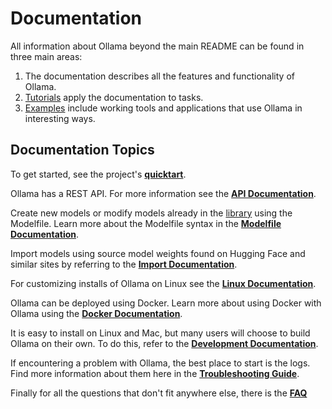 # Documentation

All information about Ollama beyond the main README can be found in three main areas:

1. The documentation describes all the features and functionality of Ollama.
2. [Tutorials](./tutorials.md) apply the documentation to tasks.
3. [Examples](./examples) include working tools and applications that use Ollama in interesting ways.

## Documentation Topics

To get started, see the project's **[quicktart](../README.md#quickstart)**.

Ollama has a REST API. For more information see the **[API Documentation](./api.md)**.

Create new models or modify models already in the [library](https://ollama.ai/library) using the Modelfile. Learn more about the Modelfile syntax in the **[Modelfile Documentation](./modelfile.md)**.

Import models using source model weights found on Hugging Face and similar sites by referring to the **[Import Documentation](./import.md)**.

For customizing installs of Ollama on Linux see the **[Linux Documentation](./linux.md)**.

Ollama can be deployed using Docker. Learn more about using Docker with Ollama using the **[Docker Documentation](./docker.md)**.

It is easy to install on Linux and Mac, but many users will choose to build Ollama on their own. To do this, refer to the **[Development Documentation](./development.md)**.

If encountering a problem with Ollama, the best place to start is the logs. Find more information about them here in the **[Troubleshooting Guide](./troubleshooting.md)**.

Finally for all the questions that don't fit anywhere else, there is the **[FAQ](./faq.md)**
